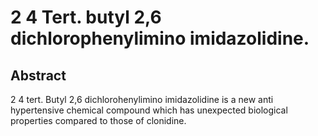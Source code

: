 # 2 4 Tert. butyl 2,6 dichlorophenylimino imidazolidine.

## Abstract
2 4 tert. Butyl 2,6 dichlorohenylimino imidazolidine is a new anti hypertensive chemical compound which has unexpected biological properties compared to those of clonidine.